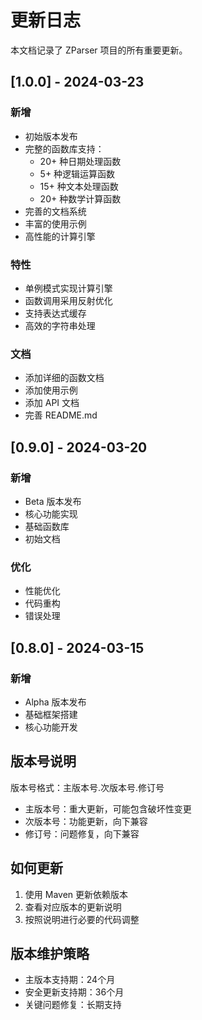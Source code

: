 # 更新日志

本文档记录了 ZParser 项目的所有重要更新。

## [1.0.0] - 2024-03-23

### 新增
- 初始版本发布
- 完整的函数库支持：
  - 20+ 种日期处理函数
  - 5+ 种逻辑运算函数
  - 15+ 种文本处理函数
  - 20+ 种数学计算函数
- 完善的文档系统
- 丰富的使用示例
- 高性能的计算引擎

### 特性
- 单例模式实现计算引擎
- 函数调用采用反射优化
- 支持表达式缓存
- 高效的字符串处理

### 文档
- 添加详细的函数文档
- 添加使用示例
- 添加 API 文档
- 完善 README.md

## [0.9.0] - 2024-03-20

### 新增
- Beta 版本发布
- 核心功能实现
- 基础函数库
- 初始文档

### 优化
- 性能优化
- 代码重构
- 错误处理

## [0.8.0] - 2024-03-15

### 新增
- Alpha 版本发布
- 基础框架搭建
- 核心功能开发

## 版本号说明

版本号格式：主版本号.次版本号.修订号

- 主版本号：重大更新，可能包含破坏性变更
- 次版本号：功能更新，向下兼容
- 修订号：问题修复，向下兼容

## 如何更新

1. 使用 Maven 更新依赖版本
2. 查看对应版本的更新说明
3. 按照说明进行必要的代码调整

## 版本维护策略

- 主版本支持期：24个月
- 安全更新支持期：36个月
- 关键问题修复：长期支持 